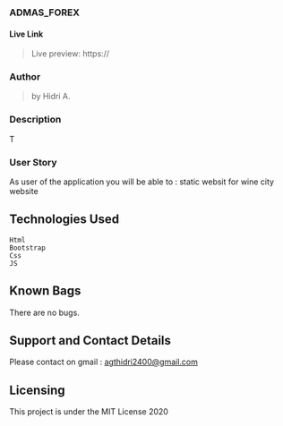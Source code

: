 
### ADMAS_FOREX


#### Live Link

> Live preview: https://


### Author 

> by Hidri A.

### Description 

T

### User Story 

As user of the application you will be able to :
  static websit for wine city website



## Technologies Used 
   
    Html
    Bootstrap
    Css
    JS


## Known Bags 
There are no bugs.

## Support and Contact Details
Please contact on gmail : agthidri2400@gmail.com


## Licensing 
This project is under the MIT License 2020